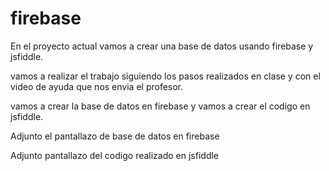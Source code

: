 # firebase
En el proyecto actual vamos a crear una base de datos usando firebase y jsfiddle.

vamos a realizar el trabajo siguiendo los pasos realizados en clase y con el video de ayuda que nos envia el profesor.

vamos a crear la base de datos en firebase y vamos a crear el codigo en jsfiddle.

Adjunto el pantallazo de base de datos en firebase


Adjunto pantallazo del codigo realizado en jsfiddle
